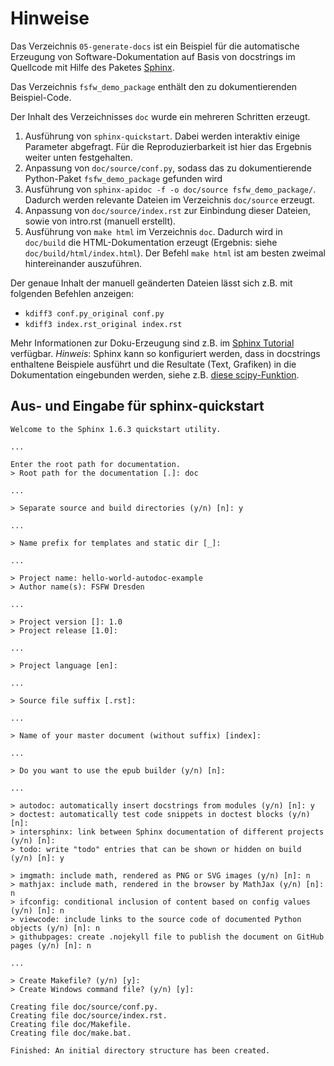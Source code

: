 # Hinweise

Das Verzeichnis `05-generate-docs` ist ein Beispiel für die automatische Erzeugung von Software-Dokumentation
auf Basis von docstrings im Quellcode mit Hilfe des Paketes [Sphinx](http://www.sphinx-doc.org).

Das Verzeichnis `fsfw_demo_package` enthält den zu dokumentierenden Beispiel-Code.

Der Inhalt des Verzeichnisses `doc` wurde ein mehreren Schritten erzeugt.
1. Ausführung von `sphinx-quickstart`. Dabei werden interaktiv einige Parameter abgefragt. Für die Reproduzierbarkeit ist hier das Ergebnis weiter unten festgehalten.
2. Anpassung von `doc/source/conf.py`, sodass das zu dokumentierende Python-Paket `fsfw_demo_package` gefunden wird
3. Ausführung von `sphinx-apidoc -f -o doc/source fsfw_demo_package/`. Dadurch werden relevante Dateien im Verzeichnis `doc/source` erzeugt.
4. Anpassung von `doc/source/index.rst` zur Einbindung dieser Dateien, sowie von intro.rst (manuell erstellt).
5. Ausführung von `make html` im Verzeichnis `doc`. Dadurch wird in `doc/build` die HTML-Dokumentation erzeugt (Ergebnis: siehe `doc/build/html/index.html`). Der Befehl `make html` ist am besten zweimal hintereinander auszuführen.

Der genaue Inhalt der manuell geänderten Dateien lässt sich z.B. mit folgenden Befehlen anzeigen:
* `kdiff3 conf.py_original conf.py`
* `kdiff3 index.rst_original index.rst`

Mehr Informationen zur Doku-Erzeugung sind z.B. im [Sphinx Tutorial](http://www.sphinx-doc.org/en/stable/tutorial.html) verfügbar.
*Hinweis*: Sphinx kann so konfiguriert werden, dass in docstrings enthaltene Beispiele ausführt und die Resultate (Text, Grafiken)
in die Dokumentation eingebunden werden, siehe z.B.
[diese scipy-Funktion](https://docs.scipy.org/doc/scipy/reference/generated/scipy.signal.bode.html).


## Aus- und Eingabe für sphinx-quickstart

    Welcome to the Sphinx 1.6.3 quickstart utility.

    ...

    Enter the root path for documentation.
    > Root path for the documentation [.]: doc

    ...

    > Separate source and build directories (y/n) [n]: y

    ...

    > Name prefix for templates and static dir [_]:

    ...

    > Project name: hello-world-autodoc-example
    > Author name(s): FSFW Dresden

    ...

    > Project version []: 1.0
    > Project release [1.0]:

    ...

    > Project language [en]:

    ...

    > Source file suffix [.rst]:

    ...

    > Name of your master document (without suffix) [index]:

    ...

    > Do you want to use the epub builder (y/n) [n]:

    ...

    > autodoc: automatically insert docstrings from modules (y/n) [n]: y
    > doctest: automatically test code snippets in doctest blocks (y/n) [n]:
    > intersphinx: link between Sphinx documentation of different projects (y/n) [n]:
    > todo: write "todo" entries that can be shown or hidden on build (y/n) [n]: y

    > imgmath: include math, rendered as PNG or SVG images (y/n) [n]: n
    > mathjax: include math, rendered in the browser by MathJax (y/n) [n]: n
    > ifconfig: conditional inclusion of content based on config values (y/n) [n]: n
    > viewcode: include links to the source code of documented Python objects (y/n) [n]: n
    > githubpages: create .nojekyll file to publish the document on GitHub pages (y/n) [n]: n

    ...

    > Create Makefile? (y/n) [y]:
    > Create Windows command file? (y/n) [y]:

    Creating file doc/source/conf.py.
    Creating file doc/source/index.rst.
    Creating file doc/Makefile.
    Creating file doc/make.bat.

    Finished: An initial directory structure has been created.

